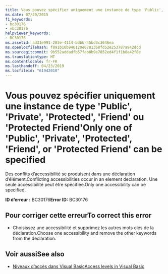 ```yaml
---
title: Vous pouvez spécifier uniquement une instance de type 'Public', 'Private', 'Protected', 'Friend' ou 'Protected Friend'
ms.date: 07/20/2015
f1_keywords:
- bc30176
- vbc30176
helpviewer_keywords:
- BC30176
ms.assetid: ad31e991-203e-4114-bdbb-45bd3c3646ea
ms.openlocfilehash: f891b10b946129e6781368fd52e253787a942dcd
ms.sourcegitcommit: 9b552addadfb57fab0b9e7852ed4f1f1b8a42f8e
ms.translationtype: HT
ms.contentlocale: fr-FR
ms.lasthandoff: 04/23/2019
ms.locfileid: "61942010"
---
```

# <a name="only-one-of-public-private-protected-friend-or-protected-friend-can-be-specified"></a><span data-ttu-id="386e5-102">Vous pouvez spécifier uniquement une instance de type 'Public', 'Private', 'Protected', 'Friend' ou 'Protected Friend'</span><span class="sxs-lookup"><span data-stu-id="386e5-102">Only one of 'Public', 'Private', 'Protected', 'Friend', or 'Protected Friend' can be specified</span></span>
<span data-ttu-id="386e5-103">Des conflits d’accessibilité se produisent dans une déclaration d’élément.</span><span class="sxs-lookup"><span data-stu-id="386e5-103">Conflicting accessibilities occur in an element declaration.</span></span> <span data-ttu-id="386e5-104">Une seule accessibilité peut être spécifiée.</span><span class="sxs-lookup"><span data-stu-id="386e5-104">Only one accessibility can be specified.</span></span>  
  
 <span data-ttu-id="386e5-105">**ID d’erreur :** BC30176</span><span class="sxs-lookup"><span data-stu-id="386e5-105">**Error ID:** BC30176</span></span>  
  
## <a name="to-correct-this-error"></a><span data-ttu-id="386e5-106">Pour corriger cette erreur</span><span class="sxs-lookup"><span data-stu-id="386e5-106">To correct this error</span></span>  
  
- <span data-ttu-id="386e5-107">Choisissez une accessibilité et supprimez les autres mots clés de la déclaration.</span><span class="sxs-lookup"><span data-stu-id="386e5-107">Choose one accessibility and remove the other keywords from the declaration.</span></span>  
  
## <a name="see-also"></a><span data-ttu-id="386e5-108">Voir aussi</span><span class="sxs-lookup"><span data-stu-id="386e5-108">See also</span></span>

- [<span data-ttu-id="386e5-109">Niveaux d’accès dans Visual Basic</span><span class="sxs-lookup"><span data-stu-id="386e5-109">Access levels in Visual Basic</span></span>](../../visual-basic/programming-guide/language-features/declared-elements/access-levels.md)

